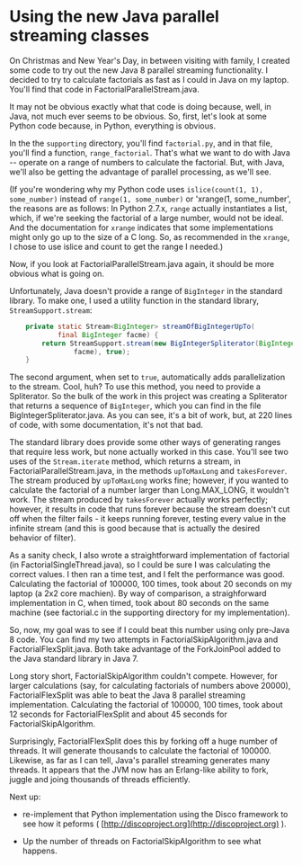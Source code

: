 # Using the new Java parallel streaming classes

On Christmas and New Year's Day, in between visiting with family, I created some code to try out the 
new Java 8 parallel streaming functionality.  I decided to try to calculate factorials as fast as I
could in Java on my laptop.  You'll find that code in FactorialParallelStream.java.

It may not be obvious exactly what that code is doing because, well, in Java, not much ever seems to 
be obvious.  So, first, let's look at some Python code because, in Python, everything is obvious.

In the the `supporting` directory, you'll find `factorial.py`, and in that file, 
you'll find a function, `range_factorial`.  That's what we want to do with Java --
operate on a range of numbers to calculate the factorial.  But, with Java, we'll also 
be getting the advantage of parallel processing, as we'll see.

(If you're wondering why my Python code uses `islice(count(1, 1), some_number)` instead of 
`range(1, some_number)` or 'xrange(1, some_number', the reasons are as follows:  In Python 2.7.x,
`range` actually instantiates a list, which, if we're seeking the factorial of a large number,
would not be ideal.  And the documentation for `xrange` indicates that some implementations might
only go up to the size of a C long.  So, as recommended in the `xrange`, I chose to use
islice and count to get the range I needed.)

Now, if you look at FactorialParallelStream.java again, it should be more obvious what is going on.

Unfortunately, Java doesn't provide a range of `BigInteger` in the standard library.  To make one,
I used a utility function in the standard library, `StreamSupport.stream`:

```java
	private static Stream<BigInteger> streamOfBigIntegerUpTo(
			final BigInteger facme) {
		return StreamSupport.stream(new BigIntegerSpliterator(BigInteger.ONE,
				facme), true);
	}
```

The second argument, when set to `true`, automatically adds parallelization to the stream.  Cool, huh?
To use this method, you need to provide a Spliterator.  So the bulk of the work in this project was 
creating a Spliterator that returns a sequence of `BigInteger`, which you can find in the file 
BigIntegerSpliterator.java.  As you can see, it's a bit of work, but, at 220 lines of code, with some
documentation, it's not that bad.  

The standard library does provide some other ways of generating ranges that require less work, but none
actually worked in this case.  You'll see two uses of the `Stream.iterate` method, which returns a stream,
in FactorialParallelStream.java, in the methods `upToMaxLong` and `takesForever`.  The stream produced
by `upToMaxLong` works fine; however, if you wanted to calculate the factorial of a number larger than
Long.MAX_LONG, it wouldn't work.  The stream produced by `takesForever` actually works perfectly; however,
it results in code that runs forever because the stream doesn't cut off when the filter fails - it keeps
running forever, testing every value in the infinite stream (and this is good because that is actually
the desired behavior of filter).

As a sanity check, I also wrote a straightforward implementation of factorial (in FactorialSingleThread.java),
so I could be sure I was calculating the correct values.  I then ran a time test, and I felt the performance
was good.  Calculating the factorial of 100000, 100 times, took about 20 seconds on my laptop (a 2x2 core
machien).  By way of comparison, a straighforward implementation in C, when timed, took about 80 seconds
on the same machine (see factorial.c in the supporting directory for my implementation).

So, now, my goal was to see if I could beat this number using only pre-Java 8 code.  You can find my two 
attempts in FactorialSkipAlgorithm.java and FactorialFlexSplit.java.  Both take advantage of the ForkJoinPool
added to the Java standard library in Java 7.  

Long story short, FactorialSkipAlgorithm couldn't compete.  However, for larger calculations (say, 
for calculating factorials of numbers above 20000), FactorialFlexSplit was able to beat the Java 8
parallel streaming implementation.  Calculating the factorial of 100000, 100 times, took about 
12 seconds for FactorialFlexSplit and about 45 seconds for FactorialSkipAlgorithm.  

Surprisingly, FactorialFlexSplit does this by forking off a huge number of threads.  It will generate
thousands to calculate the factorial of 100000.  Likewise, as far as I can tell, Java's parallel streaming
generates many threads.  It appears that the JVM now has an Erlang-like ability to fork, juggle and joing
thousands of threads efficiently.  

Next up:

* re-implement that Python implementation using the Disco framework to see how it peforms 
( [http://discoproject.org](http://discoproject.org) ).

* Up the number of threads on FactorialSkipAlgorithm to see what happens.


